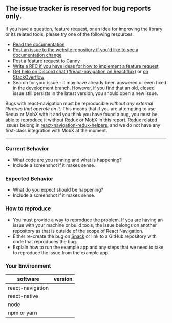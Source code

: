 ## The issue tracker is reserved for bug reports only.

If you have a question, feature request, or an idea for improving the library or its related tools, please try one of the following resources:

- [Read the documentation](https://reactnavigation.org/)
- [Post an issue to the website repository if you'd like to see a documentation change](http://github.com/react-navigation/website)
- [Post a feature request to Canny](https://react-navigation.canny.io/feature-requests)
- [Write a RFC if you have ideas for how to implement a feature request](https://github.com/react-navigation/rfcs)
- [Get help on Discord chat (#react-navigation on Reactiflux)](https://discord.gg/4xEK3nD) or [on StackOverflow](https://stackoverflow.com/questions/tagged/react-navigation)
- Search for your issue - it may have already been answered or even fixed in the development branch. However, if you find that an old, closed issue still persists in the latest version, you should open a new issue.

Bugs with react-navigation must be reproducible *without any external libraries that operate on it*. This means that if you are attempting to use Redux or MobX with it and you think you have found a bug, you must be able to reproduce it without Redux or MobX in this report. Redux related issues belong in [react-navigation-redux-helpers](https://github.com/react-navigation/react-navigation-redux-helpers), and we do not have any first-class integration with MobX at the moment.

---

### Current Behavior

- What code are you running and what is happening?
- Include a screenshot if it makes sense.

### Expected Behavior

- What do you expect should be happening?
- Include a screenshot if it makes sense.

### How to reproduce

- You must provide a way to reproduce the problem. If you are having an issue with your machine or build tools, the issue belongs on another repository as that is outside of the scope of React Navigation.
- Either re-create the bug on [Snack](https://snack.expo.io) or link to a GitHub repository with code that reproduces the bug.
- Explain how to run the example app and any steps that we need to take to reproduce the issue from the example app.

### Your Environment

| software         | version
| ---------------- | -------
| react-navigation |
| react-native     |
| node             |
| npm or yarn      |
